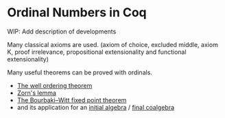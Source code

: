 # Ordinal Numbers in Coq

WIP: Add description of developments

Many classical axioms are used. (axiom of choice, excluded middle, axiom K, proof irrelevance, propositional extensionality and functional extensionality)

Many useful theorems can be proved with ordinals.
- [The well ordering theorem](https://github.com/minkiminki/Ordinal/blob/main/src/Ordinal.v#L3999-L4003)
- [Zorn's lemma](https://github.com/minkiminki/Ordinal/blob/main/src/Ordinal.v#L4048-L4049)
- [The Bourbaki–Witt fixed point theorem](https://github.com/minkiminki/Ordinal/blob/main/src/Ordinal.v#L4602-L4603)
- and its application for an [initial algebra](https://github.com/minkiminki/Ordinal/blob/main/src/Ordinal.v#L4635-L4636) / [final coalgebra](https://github.com/minkiminki/Ordinal/blob/main/src/Ordinal.v#L4635-L4636)
